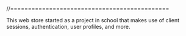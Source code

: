 //=============================================

This web store started as a project in school
that makes use of client sessions, authentication,
user profiles, and more.
